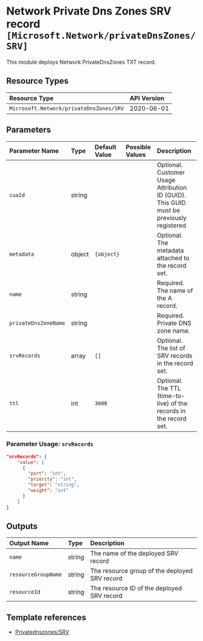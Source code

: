 # Network Private Dns Zones SRV record `[Microsoft.Network/privateDnsZones/SRV]`

This module deploys Network PrivateDnsZones TXT record.

## Resource Types

| Resource Type | API Version |
| :-- | :-- |
| `Microsoft.Network/privateDnsZones/SRV` | 2020-06-01 |

## Parameters

| Parameter Name | Type | Default Value | Possible Values | Description |
| :-- | :-- | :-- | :-- | :-- |
| `cuaId` | string |  |  | Optional. Customer Usage Attribution ID (GUID). This GUID must be previously registered |
| `metadata` | object | `{object}` |  | Optional. The metadata attached to the record set. |
| `name` | string |  |  | Required. The name of the A record. |
| `privateDnsZoneName` | string |  |  | Required. Private DNS zone name. |
| `srvRecords` | array | `[]` |  | Optional. The list of SRV records in the record set. |
| `ttl` | int | `3600` |  | Optional. The TTL (time-to-live) of the records in the record set. |

### Parameter Usage: `srvRecords`

```json
"srvRecords": {
    "value": [
      {
        "port": "int",
        "priority": "int",
        "target": "string",
        "weight": "int"
      }
    ]
}
```

## Outputs

| Output Name | Type | Description |
| :-- | :-- | :-- |
| `name` | string | The name of the deployed SRV record |
| `resourceGroupName` | string | The resource group of the deployed SRV record |
| `resourceId` | string | The resource ID of the deployed SRV record |

## Template references

- [Privatednszones/SRV](https://docs.microsoft.com/en-us/azure/templates/Microsoft.Network/2020-06-01/privateDnsZones/SRV)
